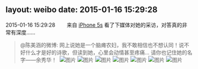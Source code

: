 layout: weibo
date: 2015-01-16 15:29:28
---
<meta name="referrer" content="no-referrer" />

2015-01-16 15:29:28  &nbsp;&nbsp;&nbsp;&nbsp;&nbsp;&nbsp; 来自 <a href="sinaweibo://customweibosource" rel="nofollow">iPhone 5s</a>
看了下媒体对她的采访，对答真的非常有深度……
>  @陈美涵的微博: 网上说她是一个脑瘫农妇，我不敢相信也不想认同！说不好什么才是好的诗歌，但读到她，心里会动情甚至疼痛… 请你也记住她的名字——余秀华！ ​​​
>  ![图片](https://ww1.sinaimg.cn/large/4d81cacajw1eob92fyx06j20br0dygmx.jpg)
>  ![图片](https://ww2.sinaimg.cn/large/4d81cacajw1eob92gxpxrj20c70fgq48.jpg)
>  ![图片](https://ww4.sinaimg.cn/large/4d81cacajw1eob92h8ln2j20pa0nkq6l.jpg)
>  ![图片](https://ww4.sinaimg.cn/large/4d81cacajw1eob92ddbhhj20k011gtb7.jpg)
>  ![图片](https://ww3.sinaimg.cn/large/4d81cacajw1eob92lflqmj20go0m7q6v.jpg)
>  ![图片](https://ww2.sinaimg.cn/large/4d81cacajw1eob92llxojj20ef0b0gmf.jpg)
>  ![图片](https://ww1.sinaimg.cn/large/4d81cacajw1eob92kcipcj20k00ruabu.jpg)
